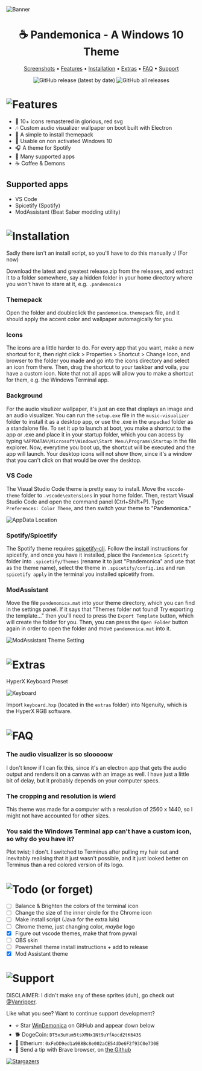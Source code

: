 ![Banner](images/readme/banner_v2.png)
<div align="center">

# ☕ Pandemonica - A Windows 10 Theme

[Screenshots](https://github.com/GunnerBasil/WinDemonica/blob/master/screenshots.md) • [Features](#features) • [Installation](#installation) • [Extras](#extras) • [FAQ](#faq) • [Support](#support)

![GitHub release (latest by date)](https://img.shields.io/github/v/release/GunnerBasil/WinDemonica?color=%23f0394b)
![GitHub all releases](https://img.shields.io/github/downloads/GunnerBasil/WinDemonica/total?color=%23f0394b)

</div>


# ![Features](images/readme/features2.png)

- 🔴 10+ icons remastered in glorious, red svg
- 🎶 Custom audio visualizer wallpaper on boot built with Electron
- 🔢 A simple to install themepack
- 💸 Usable on non activated Windows 10
- 🎧 A theme for Spotify
- 🙌 Many supported apps
- ☕ Coffee & Demons

## Supported apps

- VS Code
- Spicetify (Spotify)
- ModAssistant (Beat Saber modding utility)


# ![Installation](images/readme/installation2.png)

Sadly there isn't an install script, so you'll have to do this manually :/ (For now)

Download the latest and greatest release.zip from the releases, and extract it to a folder somewhere, say a hidden folder in your home directory where you won't have to stare at it, e.g. `.pandemonica`

### Themepack
Open the folder and doubleclick the `pandemonica.themepack` file, and it should apply the accent color and wallpaper automagically for you.

### Icons
The icons are a little harder to do. For every app that you want, make a new shortcut for it, then right click > Properties > Shortcut > Change Icon, and browser to the folder you made and go into the icons directory and select an icon from there. Then, drag the shortcut to your taskbar and voila, you have a custom icon. Note that not all apps will allow you to make a shortcut for them, e.g. the Windows Terminal app.

### Background
For the audio visulizer wallpaper, it's just an exe that displays an image and an audio visualizer. You can run the `setup.exe` file in the `music-visualizer` folder to install it as a desktop app, or use the .exe in the `unpacked` folder as a standalone file. To set it up to launch at boot, you make a shortcut to the app or .exe and place it in your startup folder, which you can access by typing `%APPDATA%\Microsoft\Windows\Start Menu\Programs\Startup` in the file explorer. Now, everytime you boot up, the shortcut will be executed and the app will launch. Your desktop icons will not show thow, since it's a window that you can't click on that would be over the desktop.

### VS Code
The Visual Studio Code theme is pretty easy to install. Move the `vscode-theme` folder to `.vscode\extensions` in your home folder. Then, restart Visual Studio Code and open the command panel (Ctrl+Shift+P). Type `Preferences: Color Theme`, and then switch your theme to "Pandemonica."

![AppData Location](images/screenshots/appdata.png)

### Spotify/Spicetify
The Spotify theme requires [spicetify-cli](https://github.com/khanhas/spicetify-cli). Follow the install instructions for spicetify, and once you have it installed, place the `Pandemonica Spicetify` folder into `.spicetify/Themes` (rename it to just "Pandemonica" and use that as the theme name), select the theme in `.spicetify/config.ini` and run `spicetify apply` in the terminal you installed spicetify from.

### ModAssistant
Move the file `pandemonica.mat` into your theme directory, which you can find in the settings panel. If it says that "Themes folder not found! Try exporting the template..." then you'll need to press the `Export Template` button, which will create the folder for you. Then, you can press the `Open Folder` button again in order to open the folder and move `pandemonica.mat` into it.

![ModAssistant Theme Setting](images/screenshots/modassistant_settings.png)


# ![Extras](images/readme/extras2.png)

HyperX Keyboard Preset

![Keyboard](images/screenshots/keyboard.png)

Import `keyboard.hxp` (located in the `extras` folder) into Ngenuity, which is the HyperX RGB software.


# ![FAQ](images/readme/faq2.png)

### The audio visualizer is so slooooow

I don't know if I can fix this, since it's an electron app that gets the audio output and renders it on a canvas with an image as well. I have just a little bit of delay, but it probably depends on your computer specs.

### The cropping and resolution is wierd

This theme was made for a computer with a resolution of 2560 x 1440, so I might not have accounted for other sizes.

### You said the Windows Terminal app can't have a custom icon, so why do you have it?

Plot twist; I don't. I switched to Terminus after pulling my hair out and inevitably realising that it just wasn't possible, and it just looked better on Terminus than a red colored version of its logo.


# ![Todo (or forget)](images/readme/todo2.png)

- [ ] Balance & Brighten the colors of the terminal icon
- [ ] Change the size of the inner circle for the Chrome icon
- [ ] Make install script (Java for the extra luls)
- [ ] Chrome theme, just changing color, *maybe* logo
- [x] Figure out vscode themes, make that from pywal
- [ ] OBS skin
- [ ] Powershell theme install instructions + add to release
- [x] Mod Assistant theme

# ![Support](images/readme/support.png)

DISCLAIMER: I didn't make any of these sprites (duh), go check out [@Vanripper](https://twitter.com/vanripperart).

Like what you see? Want to continue support development?

- ⭐️ Star [WinDemonica](https://github.com/GunnerBasil/WinDemonica) on GitHub and appear down below
- 🐕 DogeCoin: `DT5x3uYum5tsXMHx1Nt9uYfAocd2tK643S`
- 🔹 Etherium: `0xFeDD9ed1a988Bc8e002aCE54dDe6F2f93C0e730E`
- 🦁 Send a tip with Brave browser, on [the Github](https://github.com/GunnerBasil/WinDemonica)

[![Stargazers](https://reporoster.com/stars/GunnerBasil/WinDemonica)](https://github.com/GunnerBasil/WinDemonica/stargazers)